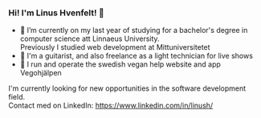 
### Hi! I'm Linus Hvenfelt! 👋

- 🔭 I’m currently on my last year of studying for a bachelor's degree in computer science att Linnaeus University.  
Previously I studied web development at Mittuniversitetet
- 🎵 I'm a guitarist, and also freelance as a light technician for live shows
- 🌱 I run and operate the swedish vegan help website and app Vegohjälpen

I'm currently looking for new opportunities in the software development field.  
Contact med on LinkedIn: https://www.linkedin.com/in/linush/
